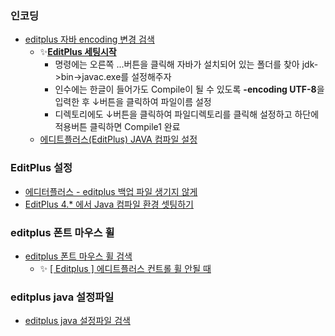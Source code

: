 
### 인코딩
- [editplus 자바 encoding 변경 검색](https://www.google.com/search?q=editplus+%EC%9E%90%EB%B0%94+encoding+%EB%B3%80%EA%B2%BD&newwindow=1&sca_esv=619b5ee73393e443&rlz=1C1GCEU_koKR1161KR1161&ei=EQskaPyROv3j2roP89r0SA&ved=0ahUKEwi83qrP_6GNAxX9sVYBHXMtHQkQ4dUDCBA&uact=5&oq=editplus+%EC%9E%90%EB%B0%94+encoding+%EB%B3%80%EA%B2%BD&gs_lp=Egxnd3Mtd2l6LXNlcnAiH2VkaXRwbHVzIOyekOuwlCBlbmNvZGluZyDrs4Dqsr0yCBAAGKIEGIkFMggQABiABBiiBDIFEAAY7wUyCBAAGIAEGKIESMSJA1CU8gJYp4IDcAZ4AZABAZgBkQKgAegNqgEDMi03uAEDyAEA-AEBmAIIoAKDBMICChAAGLADGNYEGEfCAgYQABgNGB6YAwCIBgGQBgSSBwU2LjAuMqAH0BeyBwMyLTK4B_QD&sclient=gws-wiz-serp)
  - ✨[**EditPlus 세팅시작**](https://centralmuseum.tistory.com/entry/EditPlus-%EC%84%B8%ED%8C%85%EC%8B%9C%EC%9E%91)
    - 명령에는 오른쪽 ...버튼을 클릭해 자바가 설치되어 있는 폴더를 찾아 jdk->bin->javac.exe를 설정해주자
    - 인수에는 한글이 들어가도 Compile이 될 수 있도록 **-encoding UTF-8**을 입력한 후 ↓버튼을 클릭하여 파일이름 설정
    - 디렉토리에도 ↓버튼을 클릭하여 파일디렉토리를 클릭해 설정하고 하단에 적용버튼 클릭하면 Compile1 완료 
  - [에디트플러스(EditPlus) JAVA 컴파일 설정](https://deve1opment-story.tistory.com/14)
### EditPlus 설정
- [에디터플러스 - editplus 백업 파일 생기지 않게](https://gocoder.tistory.com/369)
- [EditPlus 4.* 에서 Java 컴파일 환경 셋팅하기](https://theaside.tistory.com/13)

### editplus 폰트 마우스 휠
- [editplus 폰트 마우스 휠 검색](https://www.google.com/search?q=editplus+%ED%8F%B0%ED%8A%B8+%EB%A7%88%EC%9A%B0%EC%8A%A4+%ED%9C%A0&rlz=1C1GCEU_koKR1161KR1161&oq=editplus+%ED%8F%B0%ED%8A%B8+%EB%A7%88%EC%9A%B0%EC%8A%A4+%ED%9C%A0&gs_lcrp=EgZjaHJvbWUyBggAEEUYOTIJCAEQIRgKGKABMgkIAhAhGAoYoAHSAQkxMjkxOWowajeoAgCwAgA&sourceid=chrome&ie=UTF-8)
  - ✨ [[ Editplus ] 에디트플러스 컨트롤 휠 안될 때](https://m.blog.naver.com/acromedia/221151545256)


### editplus java 설정파일
- [editplus java 설정파일 검색](https://www.google.com/search?q=editplus+java+%EC%84%A4%EC%A0%95%ED%8C%8C%EC%9D%BC&newwindow=1&sca_esv=0407674a9afef7c1&rlz=1C1GCEU_koKR1161KR1161&ei=52QtaJy_Eey30-kPt6T84AQ&ved=0ahUKEwjczqjH6rONAxXs2zQHHTcSH0wQ4dUDCBA&uact=5&oq=editplus+java+%EC%84%A4%EC%A0%95%ED%8C%8C%EC%9D%BC&gs_lp=Egxnd3Mtd2l6LXNlcnAiGmVkaXRwbHVzIGphdmEg7ISk7KCV7YyM7J28MgUQIRigATIFECEYoAFIgE5QvxNYjEtwAngBkAEBmAHDAqABsCGqAQYyLTE2LjG4AQPIAQD4AQGYAgygApkUwgIKEAAYsAMY1gQYR8ICDBAhGKABGMMEGAoYKsICChAhGKABGMMEGArCAggQIRigARjDBMICCBAAGIAEGKIEwgIFEAAY7wWYAwCIBgGQBgqSBwcyLjAuOS4xoAfhK7IHBTItOS4xuAePFA&sclient=gws-wiz-serp)